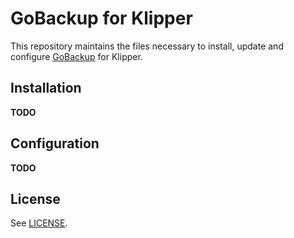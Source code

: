 # GoBackup for Klipper

This repository maintains the files necessary to install, update and configure [GoBackup](https://github.com/gobackup/gobackup) for Klipper.

## Installation

**TODO**

## Configuration

**TODO**

## License

See [LICENSE](LICENSE).
